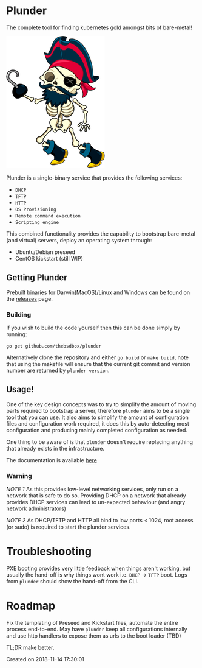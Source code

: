 
# Plunder

The complete tool for finding kubernetes gold amongst bits of bare-metal!

![Plunder Captain](./image/plunder_captain.png)

Plunder is a single-binary service that provides the following services:

- `DHCP`
- `TFTP` 
- `HTTP`
- `OS Provisioning`
- `Remote command execution`
- `Scripting engine`

This combined functionality provides the capability to bootstrap bare-metal (and virtual) servers, deploy an operating system through:

- Ubuntu/Debian preseed
- CentOS kickstart (still WIP)

## Getting Plunder

Prebuilt binaries for Darwin(MacOS)/Linux and Windows can be found on the [releases](https://github.com/thebsdbox/plunder/releases) page.

### Building

If you wish to build the code yourself then this can be done simply by running:

```
go get github.com/thebsdbox/plunder
```
Alternatively clone the repository and either `go build` or `make build`, note that using the makefile will ensure that the current git commit and version number are returned by `plunder version`.

## Usage!

One of the key design concepts was to try to simplify the amount of moving parts required to bootstrap a server, therefore `plunder` aims to be a single tool that you can use. It also aims to simplify the amount of configuration files and configuration work required, it does this by auto-detecting most configuration and producing mainly completed configuration as needed. 

One thing to be aware of is that `plunder` doesn't require replacing anything that already exists in the infrastructure.

The documentation is available [here](./docs/)

### Warning

*NOTE 1* As this provides low-level networking services, only run on a network that is safe to do so. Providing DHCP on a network that already provides DHCP services can lead to un-expected behaviour (and angry network administrators)

*NOTE 2* As DHCP/TFTP and HTTP all bind to low ports < 1024, root access (or sudo) is required to start the plunder services.

# Troubleshooting

PXE booting provides very little feedback when things aren't working, but usually the hand-off is why things wont work i.e. `DHCP` -> `TFTP` boot. Logs from `plunder` should show the hand-off from the CLI.

# Roadmap

Fix the templating of Preseed and Kickstart files, automate the entire process end-to-end. May have `plunder` keep all configurations internally and use http handlers to expose them as urls to the boot loader (TBD)

TL;DR make better.

Created on 2018-11-14 17:30:01
